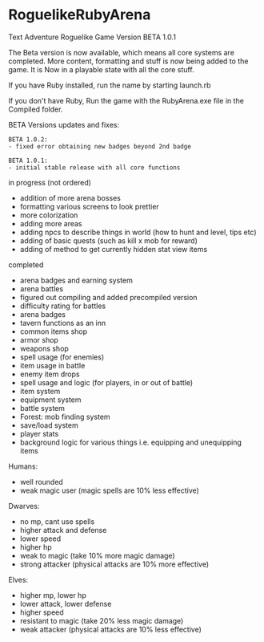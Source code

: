 # RoguelikeRubyArena
Text Adventure Roguelike Game Version BETA 1.0.1

The Beta version is now available, which means all core systems are completed.
More content, formatting and stuff is now being added to the game. It is Now
in a playable state with all the core stuff.

 If you have Ruby installed, run the name by starting launch.rb

 If you don't have Ruby, Run the game with the RubyArena.exe file in the Compiled
 folder.

 BETA Versions updates and fixes:

    BETA 1.0.2:
    - fixed error obtaining new badges beyond 2nd badge

    BETA 1.0.1:
    - initial stable release with all core functions

 in progress (not ordered)
 - addition of more arena bosses
 - formatting various screens to look prettier
 - more colorization
 - adding more areas
 - adding npcs to describe things in world (how to hunt and level, tips etc)
 - adding of basic quests (such as kill x mob for reward)
 - adding of method to get currently hidden stat view items

completed
  - arena badges and earning system
  - arena battles
  - figured out compiling and added precompiled version
  - difficulty rating for battles
  - arena badges
  - tavern functions as an inn
  - common items shop
  - armor shop
  - weapons shop
  - spell usage (for enemies)
  - item usage in battle
  - enemy item drops
  - spell usage and logic (for players, in or out of battle)
  - item system
  - equipment system
  - battle system
  - Forest: mob finding system
  - save/load system
  - player stats
  - background logic for various things i.e. equipping and unequipping items


  Humans:
   - well rounded
   - weak magic user (magic spells are 10% less effective)

  Dwarves:
   - no mp, cant use spells
   - higher attack and defense
   - lower speed
   - higher hp
   - weak to magic (take 10% more magic damage)
   - strong attacker (physical attacks are 10% more effective)

  Elves:
   - higher mp, lower hp
   - lower attack, lower defense
   - higher speed
   - resistant to magic (take 20% less magic damage)
   - weak attacker (physical attacks are 10% less effective)
